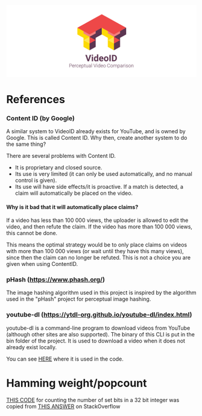 [![](logo.png)](../README.md)

# References

### Content ID (by Google)
A similar system to VideoID already exists for YouTube, and is owned by Google. This is called Content ID. Why then, create another system to do the same thing?

There are several problems with Content ID. 
 - It is proprietary and closed source. 
 - Its use is very limited (it can only be used automatically, and no manual control is given).
 - Its use will have side effects/it is proactive. If a match is detected, a claim will automatically be placed on the video.
 
#### Why is it bad that it will automatically place claims?
If a video has less than 100 000 views, the uploader is allowed to edit the video, and then refute the claim. If the video has more than 100 000 views, this cannot be done.

This means the optimal strategy would be to only place claims on videos with more than 100 000 views (or wait until they have this many views), since then the claim can no longer be refuted. This is not a choice you are given when using ContentID.

### pHash (https://www.phash.org/)
The image hashing algorithm used in this project is inspired by the algorithm used in the "pHash" project for perceptual image hashing.

### youtube-dl (https://ytdl-org.github.io/youtube-dl/index.html)
youtube-dl is a command-line program to download videos from YouTube (although other sites are also supported). The binary of this CLI is put in the bin folder of the project. It is used to download a video when it does not already exist locally.

You can see [HERE](https://github.com/bergkvist/videoid/blob/17d453f21f20e6f7aa9a5ed244f6fd1c8671db3e/src/video.cpp#L18) where it is used in the code.

# Hamming weight/popcount
[THIS CODE](https://github.com/bergkvist/videoid/blob/17d453f21f20e6f7aa9a5ed244f6fd1c8671db3e/src/hashed_frame.cpp#L6-L11) for counting the number of set bits in a 32 bit integer was copied from [THIS ANSWER](https://stackoverflow.com/a/109025) on StackOverflow


